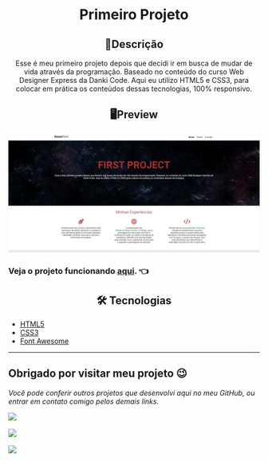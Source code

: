 <h1 align="center">Primeiro Projeto</h1>

<h2 align="center">📖Descrição</h2>

<p align="center">Esse é meu primeiro projeto depois que decidi ir em busca de mudar de vida através da programação. Baseado no conteúdo do curso Web Designer Express da Danki Code. Aqui eu utilizo HTML5 e CSS3, para colocar em prática os conteúdos dessas tecnologias, 100% responsivo.</p>

<h2 align="center">🖥Preview</h2>

<img src="imgs\primeiro projeto.jpg" alt="Preview desktop"></img>

### Veja o projeto funcionando <a href="https://kevynfirst.github.io/primeiro-projeto">aqui</a>. 👈



<h2 align="center">🛠 Tecnologias</h2>

- [HTML5](https://html.com/)
- [CSS3](https://developer.mozilla.org/pt-BR/docs/Web/CSS)
- [Font Awesome](https://fontawesome.com/)

---

## Obrigado por visitar meu projeto 😉
<i>Você pode conferir outros projetos que desenvolvi aqui no meu GitHub, ou entrar em contato comigo pelos demais links.</i>
<br>

<a href = "mailto:kevynfirst@gmail.com"><img src="https://img.shields.io/badge/-Gmail-%23333?style=for-the-badge&logo=gmail&logoColor=white" target="_blank"></a>
<div> 

  <a href="https://instagram.com/kevynfirst" target="_blank"><img src="https://img.shields.io/badge/-Instagram-%23E4405F?style=for-the-badge&logo=instagram&logoColor=white" target="_blank"></a>

  <a href="https://www.linkedin.com/in/kevynfirst" target="_blank"><img src="https://img.shields.io/badge/-LinkedIn-%230077B5?style=for-the-badge&logo=linkedin&logoColor=white" target="_blank"></a>


</div>
